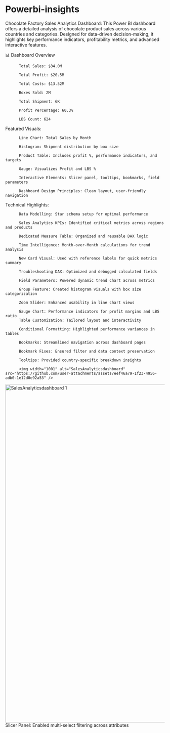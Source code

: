 # Powerbi-insights
Chocolate Factory Sales Analytics Dashboard: 
This Power BI dashboard offers a detailed analysis of chocolate product sales across various countries and categories. Designed for data-driven decision-making, it highlights key performance indicators, profitability metrics, and advanced interactive features.

📊 Dashboard Overview

          Total Sales: $34.0M

          Total Profit: $20.5M

          Total Costs: $13.52M

          Boxes Sold: 2M

          Total Shipment: 6K

          Profit Percentage: 60.3%

          LBS Count: 624

  Featured Visuals:
  
          Line Chart: Total Sales by Month

          Histogram: Shipment distribution by box size

          Product Table: Includes profit %, performance indicators, and targets

          Gauge: Visualizes Profit and LBS %

          Interactive Elements: Slicer panel, tooltips, bookmarks, field parameters

          Dashboard Design Principles: Clean layout, user-friendly navigation
          
  Technical Highlights:

          Data Modelling: Star schema setup for optimal performance

          Sales Analytics KPIs: Identified critical metrics across regions and products

          Dedicated Measure Table: Organized and reusable DAX logic

          Time Intelligence: Month-over-Month calculations for trend analysis

          New Card Visual: Used with reference labels for quick metrics summary

          Troubleshooting DAX: Optimized and debugged calculated fields

          Field Parameters: Powered dynamic trend chart across metrics

          Group Feature: Created histogram visuals with box size categorization

          Zoom Slider: Enhanced usability in line chart views

          Gauge Chart: Performance indicators for profit margins and LBS ratio
          Table Customization: Tailored layout and interactivity

          Conditional Formatting: Highlighted performance variances in tables

          Bookmarks: Streamlined navigation across dashboard pages

          Bookmark Fixes: Ensured filter and data context preservation

          Tooltips: Provided country-specific breakdown insights

          <img width="1001" alt="SalesAnalyticsdashboard" src="https://github.com/user-attachments/assets/eef46a79-1f23-4956-adb0-1e12d0e92a53" />
<img width="1069" alt="SalesAnalyticsdashboard 1" src="https://github.com/user-attachments/assets/cb428ac8-18af-4c2f-b53d-5c298b5e6cf3" />
Slicer Panel: Enabled multi-select filtering across attributes





          
